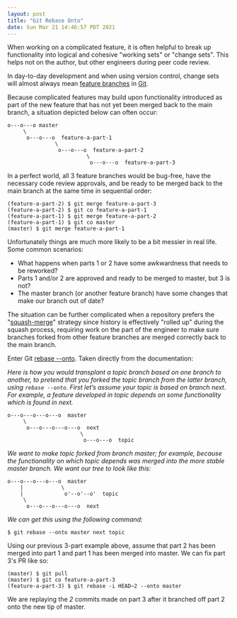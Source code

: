 ```yaml
---
layout: post
title: "Git Rebase Onto"
date: Sun Mar 21 14:46:57 PDT 2021
---
```


When working on a complicated feature, it is often helpful to break up functionality
into logical and cohesive "working sets" or "change sets". This helps not on the
author, but other engineers during peer code review.

In day-to-day development and when using version control, change sets will almost
always mean [feature branches](https://git-scm.com/book/en/v2/Git-Branching-Branches-in-a-Nutshell)
in [Git](https://git-scm.com/).

Because complicated features may build upon functionality introduced as part of
the new feature that has not yet been merged back to the main branch, a situation
depicted below can often occur:

```
o---o---o master
     \
      o---o---o  feature-a-part-1
               \
                o---o---o  feature-a-part-2
                         \
                          o---o---o  feature-a-part-3
```

In a perfect world, all 3 feature branches would be bug-free, have the necessary
code review approvals, and be ready to be merged back to the main branch at the
same time in sequential order:

```
(feature-a-part-2) $ git merge feature-a-part-3
(feature-a-part-2) $ git co feature-a-part-1
(feature-a-part-1) $ git merge feature-a-part-2
(feature-a-part-1) $ git co master
(master) $ git merge feature-a-part-1
```

Unfortunately things are much more likely to be a bit messier in real life. Some common
scenarios:

* What happens when parts 1 or 2 have some awkwardness that needs to be reworked?
* Parts 1 and/or 2 are approved and ready to be merged to master, but 3 is not?
* The master branch (or another feature branch) have some changes that make our branch out of date?

The situation can be further complicated when a repository prefers the "[squash-merge](https://docs.github.com/en/github/administering-a-repository/configuring-commit-squashing-for-pull-requests)" strategy since history is
effectively "rolled up" during the squash process, requiring work on the part of the
engineer to make sure branches forked from other feature branches are merged correctly
back to the main branch.

Enter Git [rebase --onto](https://git-scm.com/docs/git-rebase). Taken directly from the
documentation:

_Here is how you would transplant a topic branch based on one branch to another, to pretend that you forked the topic branch from the latter branch, using `rebase --onto`.
First let’s assume your topic is based on branch next. For example, a feature developed in topic depends on some functionality which is found in next._

```
o---o---o---o---o  master
     \
      o---o---o---o---o  next
                       \
                        o---o---o  topic
```

_We want to make topic forked from branch master; for example, because the functionality on which topic depends was merged into the more stable master branch. We want our tree to look like this:_

```
o---o---o---o---o  master
    |            \
    |             o'--o'--o'  topic
     \
      o---o---o---o---o  next
```

_We can get this using the following command:_

```
$ git rebase --onto master next topic

```

Using our previous 3-part example above, assume that part 2 has been merged into part 1
and part 1 has been merged into master. We can fix part 3's PR like so:

```
(master) $ git pull
(master) $ git co feature-a-part-3
(feature-a-part-3) $ git rebase -i HEAD~2 --onto master
```

We are replaying the *2* commits made on part 3 after it branched off part 2 onto the new
tip of master.
